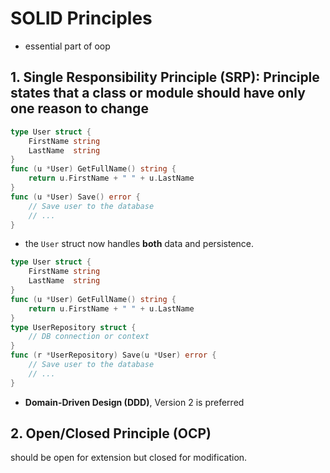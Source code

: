 # SOLID Principles
- essential part of oop

## 1. Single Responsibility Principle (SRP): Principle states that a class or module should **have only one reason** to change
```go
type User struct {
    FirstName string
    LastName  string
}
func (u *User) GetFullName() string {
    return u.FirstName + " " + u.LastName
}
func (u *User) Save() error {
    // Save user to the database
    // ...
}
```
- the `User` struct now handles **both** data and persistence. 

```go
type User struct {
    FirstName string
    LastName  string
}
func (u *User) GetFullName() string {
    return u.FirstName + " " + u.LastName
}
type UserRepository struct {
    // DB connection or context
}
func (r *UserRepository) Save(u *User) error {
    // Save user to the database
    // ...
}
```

- **Domain-Driven Design (DDD)**, Version 2 is preferred
## 2. Open/Closed Principle (OCP)
should be open for extension but closed for modification.
